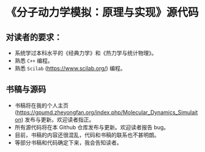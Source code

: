 # 《分子动力学模拟：原理与实现》源代码

## 对读者的要求：
* 系统学过本科水平的《经典力学》和《热力学与统计物理》。
* 熟悉 `C++` 编程。
* 熟悉 `Scilab` (https://www.scilab.org/) 编程。
 
##  书稿与源码
* 书稿将在我的个人主页 (https://gpumd.zheyongfan.org/index.php/Molecular_Dynamics_Simulaiton) 发布与更新。欢迎读者指正。
* 所有源代码将在本 Github 仓库发布与更新。欢迎读者报告 bug。
* 目前，书稿的内容还很混乱，代码和书稿的联系也不甚明朗。
* 等部分书稿和代码确定下来，我会告知读者。

